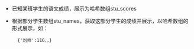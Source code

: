 - 已知某班学生的语文成绩，展示为哈希数组stu_scores
- 根据部分学生数组stu_names，获取这部分学生的成绩并展示，以哈希数组的形式展示，如：

        {'刘帅':116，，}